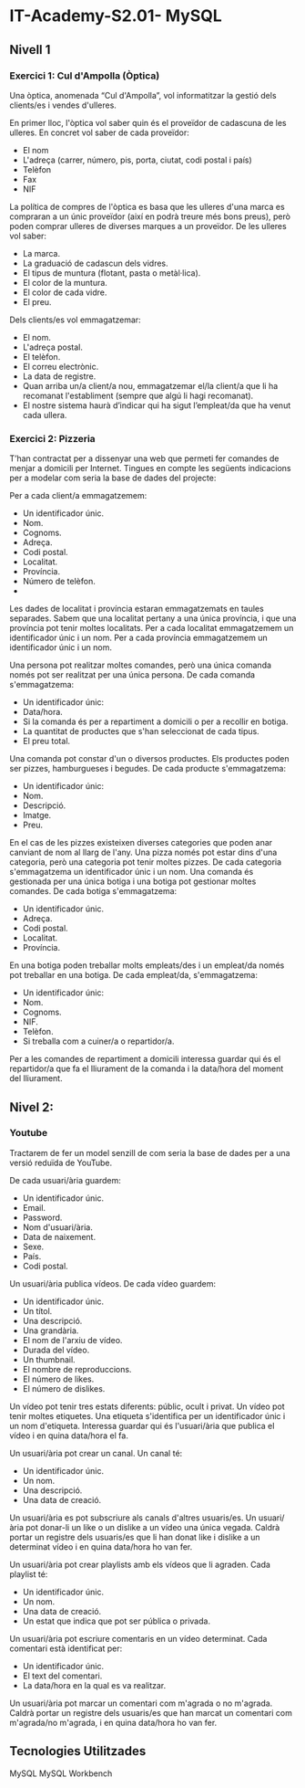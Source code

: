 # IT-Academy-S2.01- MySQL

## Nivell 1

### Exercici 1: Cul d'Ampolla (Òptica)
Una òptica, anomenada “Cul d'Ampolla”, vol informatitzar la gestió dels clients/es i vendes d'ulleres.

En primer lloc, l'òptica vol saber quin és el proveïdor de cadascuna de les ulleres. En concret vol saber de cada proveïdor:
* El nom
* L'adreça (carrer, número, pis, porta, ciutat, codi postal i país)
* Telèfon
* Fax
* NIF

La política de compres de l'òptica es basa que les ulleres d'una marca es compraran a un únic proveïdor (així en podrà treure més bons preus), però poden comprar ulleres de diverses marques a un proveïdor. De les ulleres vol saber:
* La marca.
* La graduació de cadascun dels vidres.
* El tipus de muntura (flotant, pasta o metàl·lica).
* El color de la muntura.
* El color de cada vidre.
* El preu.

Dels clients/es vol emmagatzemar:
* El nom.
* L'adreça postal.
* El telèfon.
* El correu electrònic.
* La data de registre.
* Quan arriba un/a client/a nou, emmagatzemar el/la client/a que li ha recomanat l'establiment (sempre que algú li hagi recomanat).
* El nostre sistema haurà d’indicar qui ha sigut l’empleat/da que ha venut cada ullera.

### Exercici 2: Pizzeria
T’han contractat per a dissenyar una web que permeti fer comandes de menjar a domicili per Internet. 
Tingues en compte les següents indicacions per a modelar com seria la base de dades del projecte:

Per a cada client/a emmagatzemem:
* Un identificador únic.
* Nom.
* Cognoms.
* Adreça.
* Codi postal.
* Localitat.
* Província.
* Número de telèfon.
* 
Les dades de localitat i província estaran emmagatzemats en taules separades. Sabem que una localitat pertany a una única província, i que una província pot tenir moltes localitats. Per a cada localitat emmagatzemem un identificador únic i un nom. Per a cada província emmagatzemem un identificador únic i un nom.

Una persona pot realitzar moltes comandes, però una única comanda només pot ser realitzat per una única persona. De cada comanda s'emmagatzema:
* Un identificador únic:
* Data/hora.
* Si la comanda és per a repartiment a domicili o per a recollir en botiga.
* La quantitat de productes que s'han seleccionat de cada tipus.
* El preu total.

Una comanda pot constar d'un o diversos productes.
Els productes poden ser pizzes, hamburgueses i begudes. De cada producte s'emmagatzema:
* Un identificador únic:
* Nom.
* Descripció.
* Imatge.
* Preu.

En el cas de les pizzes existeixen diverses categories que poden anar canviant de nom al llarg de l'any. Una pizza només pot estar dins d'una categoria, però una categoria pot tenir moltes pizzes.
De cada categoria s'emmagatzema un identificador únic i un nom. Una comanda és gestionada per una única botiga i una botiga pot gestionar moltes comandes. De cada botiga s'emmagatzema:
* Un identificador únic.
* Adreça.
* Codi postal.
* Localitat.
* Província.

En una botiga poden treballar molts empleats/des i un empleat/da només pot treballar en una botiga. De cada empleat/da, s'emmagatzema:
* Un identificador únic:
* Nom.
* Cognoms.
* NIF.
* Telèfon.
* Si treballa com a cuiner/a o repartidor/a.
  
Per a les comandes de repartiment a domicili interessa guardar qui és el repartidor/a que fa el lliurament de la comanda i la data/hora del moment del lliurament.

## Nivel 2: 

### Youtube

Tractarem de fer un model senzill de com seria la base de dades per a una versió reduïda de YouTube.

De cada usuari/ària guardem:
* Un identificador únic.
* Email.
* Password.
* Nom d'usuari/ària.
* Data de naixement.
* Sexe.
* País.
* Codi postal.

Un usuari/ària publica vídeos. De cada vídeo guardem:
* Un identificador únic.
* Un títol.
* Una descripció.
* Una grandària.
* El nom de l'arxiu de vídeo.
* Durada del vídeo.
* Un thumbnail.
* El nombre de reproduccions.
* El número de likes.
* El número de dislikes.

Un vídeo pot tenir tres estats diferents: públic, ocult i privat. Un vídeo pot tenir moltes etiquetes. Una etiqueta s'identifica per un identificador únic i un nom d'etiqueta. Interessa guardar qui és l'usuari/ària que publica el vídeo i en quina data/hora el fa.

Un usuari/ària pot crear un canal. Un canal té:
* Un identificador únic.
* Un nom.
* Una descripció.
* Una data de creació.

Un usuari/ària es pot subscriure als canals d'altres usuaris/es. Un usuari/ària pot donar-li un like o un dislike a un vídeo una única vegada. Caldrà portar un registre dels usuaris/es que li han donat like i dislike a un determinat vídeo i en quina data/hora ho van fer.

Un usuari/ària pot crear playlists amb els vídeos que li agraden. Cada playlist té:
* Un identificador únic.
* Un nom.
* Una data de creació.
* Un estat que indica que pot ser pública o privada.

Un usuari/ària pot escriure comentaris en un vídeo determinat. Cada comentari està identificat per:
* Un identificador únic.
* El text del comentari.
* La data/hora en la qual es va realitzar.

Un usuari/ària pot marcar un comentari com m'agrada o no m'agrada. Caldrà portar un registre dels usuaris/es que han marcat un comentari com m'agrada/no m'agrada, i en quina data/hora ho van fer.


## Tecnologies Utilitzades

MySQL
MySQL Workbench
